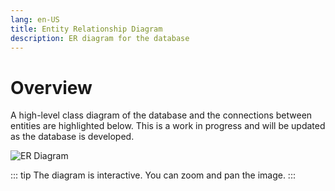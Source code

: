 ```yaml
---
lang: en-US
title: Entity Relationship Diagram
description: ER diagram for the database
---
```


# Overview

A high-level class diagram of the database and the connections between entities are highlighted below. This is a work in progress and will be updated as the database is developed.

<div data-zoom-on-wheel data-pan-on-drag>
    <img src="/mermaid/database-er.svg" alt="ER Diagram" />
</div>

::: tip
The diagram is interactive. You can zoom and pan the image.
:::
